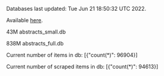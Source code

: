 Databases last updated: Tue Jun 21 18:50:32 UTC 2022. 

Available [here](https://github.com/cbeauhilton/ash-db/releases).


43M	abstracts_small.db

838M	abstracts_full.db

Current number of items in db:
[{"count(*)": 96904}]

Current number of scraped items in db:
[{"count(*)": 94613}]
